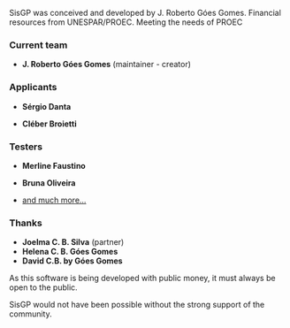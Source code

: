 SisGP was conceived and developed by J. Roberto Góes Gomes.
Financial resources from UNESPAR/PROEC.
Meeting the needs of PROEC

### Current team

* **J. Roberto Góes Gomes** (maintainer - creator)

### Applicants

* **Sérgio Danta**

* **Cléber Broietti**


### Testers

* **Merline Faustino**

* **Bruna Oliveira**


* [and much more...](https://github.com/JRGGRoberto/proecsisgp/graphs/contributors)

### Thanks

* **Joelma C. B. Silva** (partner)
* **Helena C. B. Góes Gomes**
* **David C.B. by Góes Gomes**

As this software is being developed with public money, it must always be open to the public.

SisGP would not have been possible without the strong support of the community.